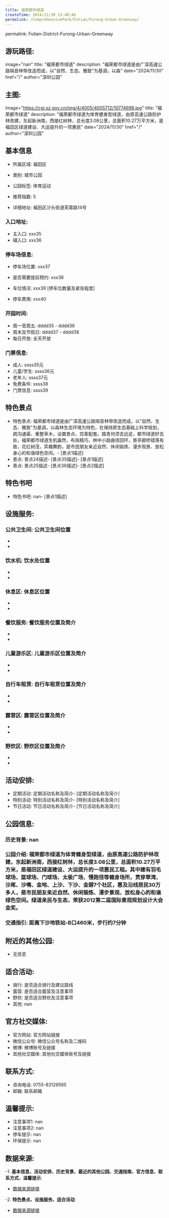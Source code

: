 ```yaml
---
title: 福荣都市绿道
createTime: 2024/11/30 23:48:40
permalink: /ComprehensivePark/Futian/Furong-Urban-Greenway/
---
```

permalink: Futian-District-Furong-Urban-Greenway
## 游玩路径:
image="nan"
title: "福荣都市绿道"
description: "福荣都市绿道是由广深高速公路隔音林带改造而成，以"自然、生态、雅致"为基调，以森"
date="2024/11/30"
href="/"
author="深圳公园"
## 主图:
image="https://cgj.sz.gov.cn/img/4/4005/4005712/10774698.jpg"
title: "福荣都市绿道"
description: "福荣都市绿道为体育健身型绿道，由原高速公路防护林改建，东起新洲南，西接红树林，总长度3.08公里，总面积10.27万平方米，是福田区绿道建设、大运提升的一项惠民"
date="2024/11/30"
href="/"
author="深圳公园"
## 基本信息

- 所属区域: 福田区

- 类别: 城市公园

- 公园标签: 体育运动

- 推荐指数: 5

- 详细地址: 福田区沙头街道芙蓉路14号

### 入口地址:
- 主入口: xxx35
- 辅入口: xxx36
### 停车场信息:
- 停车场位置: xxx37

- 是否需要提前预约: xxx38

- 车位情况: xxx39 [停车位数量及紧张程度]

- 停车费用: xxx40

### 开园时间:
- 周一至周五: dddd35 - dddd36
- 周末及节假日: dddd37 - dddd38
- 每日开放: 全天开放

### 门票信息:
- 成人: ssss35元
- 儿童/学生: ssss36元
- 老年人: ssss37元
- 免费条件: ssss38
- 门票信息: ssss39
## 特色景点
- 特色景点: 福荣都市绿道是由广深高速公路隔音林带改造而成，以"自然、生态、雅致"为基调，以森林生态环境为特色，在保持原生态基础上科学规划，疏沟通渠、重整草木，设置景点，完善配套。踏青何须去远足，都市绿道好去处，福荣都市绿道生机盎然，布局精巧，林中小路曲径回环，景亭廊桥错落有致，花红树茂，弈趣舞韵，是市民朋友亲近自然、休闲锻炼、漫步观景、放松身心的和谐绿色空间。- [景点1描述]
- 景点: 景点24描述- [景点35描述]- [景点1描述]
- 景点: 景点25描述- [景点36描述]- [景点2描述]
## 特色书吧
- 特色书吧: nan- [景点1描述]
## 设施服务:
### 公共卫生间: 公共卫生间位置
- 
- 
### 饮水机: 饮水处位置
- 
- 
### 休息区: 休息区位置
- 
- 
### 餐饮服务: 餐饮服务位置及简介
- 
- 
### 儿童游乐区: 儿童游乐区位置及简介
- 
- 
### 自行车租赁: 自行车租赁位置及简介
- 
- 
### 露营区: 露营区位置及简介
- 
- 
### 野炊区: 野炊区位置及简介

- 
- 
## 活动安排:
- 定期活动: 定期活动名称及简介- [定期活动名称及简介]
- 特别活动: 特别活动名称及简介- [特别活动名称及简介]
- 节日活动: 节日活动名称及简介- [节日活动名称及简介]
## 公园信息:
### 历史背景: nan
### 公园介绍: 福荣都市绿道为体育健身型绿道，由原高速公路防护林改建，东起新洲南，西接红树林，总长度3.08公里，总面积10.27万平方米，是福田区绿道建设、大运提升的一项惠民工程。其中建有羽毛球场、篮球场、门球场、太极广场、慢跑径等健身场所，贯穿翠湾、沙尾、沙嘴、金地、上沙、下沙、金碧7个社区，惠及沿线居民30万多人，是市民朋友亲近自然、休闲锻炼、漫步景观、放松身心的和谐绿色空间。绿道亲民与生态，荣获2012第二届国际景观规划设计大会金奖。
### 交通指引: 距离下沙地铁站-B口460米，步行约7分钟

## 附近的其他公园:
- 无信息

## 适合活动:
- 骑行: 是否适合骑行及建议路线
- 露营: 是否适合露营及注意事项
- 野炊: 是否适合野炊及注意事项
- 其他: nan

## 官方社交媒体:
- 官方网站: 官方网站链接
- 微信公众号: 微信公众号名称及二维码
- 微博: 微博账号及链接
- 其他社交媒体: 其他社交媒体账号及链接

## 联系方式:
- 咨询电话: 0755-83129565
- 邮箱: 联系邮箱

## 温馨提示:
- 注意事项1: nan
- 注意事项2: nan
- 停车提示: nan
- 环保提示: nan

## 数据来源:
-1. **基本信息、活动安排、历史背景、最近的其他公园、交通指南、官方信息、联系方式、温馨提示**:
- [数据来源链接](https://cgj.sz.gov.cn/xsmh/gysz/csgy/content/post_10774698.html)

-2. **特色景点、设施服务、适合活动**:
- [数据来源链接](https://cgj.sz.gov.cn/xsmh/gysz/csgy/content/post_10774698.html)

